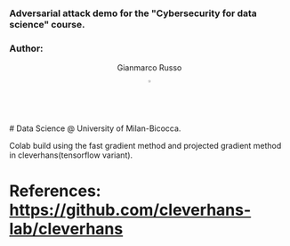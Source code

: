 ### Adversarial attack demo for the "Cybersecurity for data science" course.
### Author: 
<div align="center">
    <p>Gianmarco Russo</p>
    <a href="https://www.linkedin.com/in/grusso98/" style="text-decoration:none;">
      <img src="https://upload.wikimedia.org/wikipedia/commons/thumb/c/ca/LinkedIn_logo_initials.png/640px-LinkedIn_logo_initials.png" width="2%" alt="" /></a>
  </div> 
# Data Science @ University of Milan-Bicocca.

Colab build using the fast gradient method and projected gradient method in cleverhans(tensorflow variant). 
# References: https://github.com/cleverhans-lab/cleverhans
